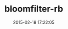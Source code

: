 ---
layout: post
title:  "bloomfilter-rb"
repo:   "igrigorik/bloomfilter"
date:   2015-02-18 17:22:05
gemurl: http://github.com/igrigorik/bloomfilter
---